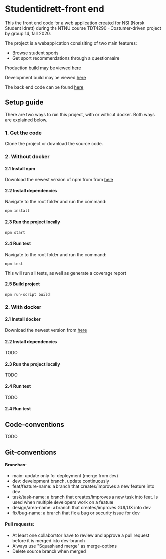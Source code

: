 
# Studentidrett-front end  
This the front end code for a web application created for NSI (Norsk Student Idrett) during the NTNU course TDT4290 - Costumer-driven project by group 14, fall 2020. 

The project is a webapplication consisiting of two main features:
- Browse student sports
- Get sport recommendations through a questionnaire

Production build may be viewed [here](https://kundestyrt-nsi-frontend.azurewebsites.net/)

Development build may be viewed [here](https://kundestyrt-nsi-frontend-staging.azurewebsites.net/)

The back end code can be found [here](https://github.com/Studentidrettsforbundet/studentidrett-backend)
## Setup guide
There are two ways to run this project, with or without docker. Both ways are explained below.

### 1. Get the code
Clone the project or download the source code.


### 2. Without docker
#### 2.1 Install npm
Download the newest version of npm from from [here](https://nodejs.org/en/download/)

#### 2.2 Install dependencies
Navigate to the root folder and run the command:
 ```
npm install
```
#### 2.3 Run the project locally
```
npm start
```

#### 2.4 Run test
Navigate to the root folder and run the command:
```
npm test
```
This will run all tests, as well as generate a coverage report

#### 2.5 Build project
```
npm run-script build
```

### 2. With docker
#### 2.1 Install docker
Download the newest version from [here](https://docs.docker.com/get-docker/)
#### 2.2 Install dependencies
TODO
#### 2.3 Run the project locally
TODO
#### 2.4 Run test
TODO
#### 2.4 Run test

## Code-conventions
TODO
## Git-conventions

#### Branches:
- main: update only for deployment (merge from dev)
- dev: development branch, update continuously
- feat/feature-name: a branch that creates/improves a new feature into dev
- task/task-name: a branch that creates/improves a new task into feat. Is used when multiple developers work on a feature 
- design/area-name: a branch that creates/improves GUI/UX into dev
- fix/bug-name: a branch that fix a bug or security issue for dev
#### Pull requests:
- At least one collaborator have to review and approve a pull request before it is merged into dev-branch
- Always use "Squash and merge" as merge-options
- Delete source branch when merged